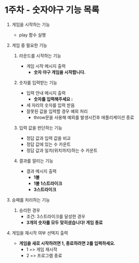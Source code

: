 # 1주차 - 숫자야구 기능 목록

1. 게임을 시작하는 기능
   * play 함수 실행

2. 게임 중 필요한 기능
   1. 라운드를 시작하는 기능
      * 게임 시작 메시지 출력
        * **숫자 야구 게임을 시작합니다.**

   2. 숫자를 입력받는 기능
      * 입력 안내 메시지 출력
        * **숫자를 입력해주세요 :**
      * 세 자리의 숫자를 입력 받음
      * 잘못된 값을 입력할 경우 예외 처리
        * throw문을 사용해 예외를 발생시킨후 애플리케이션 종료

   3. 입력 값을 판단하는 기능
      * 정답 값과 입력 값을 비교
      * 정답 값에 있는 수 카운트
      * 정답 값과 일치(위치까지)하는 수 카운트

   4. 결과를 알리는 기능
      * 결과 메시지 출력
        * **1볼**
        * **1볼 1스트라이크**
        * **3스트라이크**

3. 승패를 처리하는 기능
   1. 승리한 경우
      * 조건: 3스트라이크를 달성한 경우
      * **3개의 숫자를 모두 맞히셨습니다! 게임 종료**

   <!-- 2. 패배한 경우
      * 조건: 10개 라운드 내에 승리하지 못한 경우 -->

4. 게임을 재시작 여부 선택지 출력
   * **게임을 새로 시작하려면 1, 종료하려면 2를 입력하세요.**
     * 1 => 게임 재시작
     * 2 => 프로그램 종료
